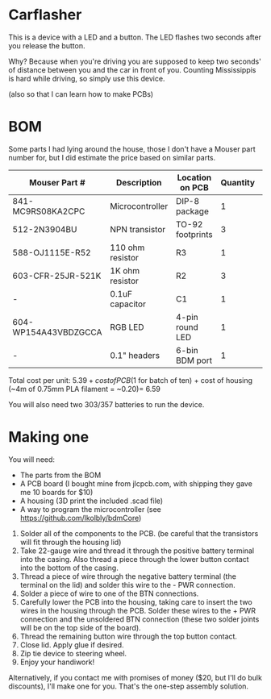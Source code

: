 Carflasher
==========

This is a device with a LED and a button. The LED flashes two seconds after you release the button.

Why? Because when you're driving you are supposed to keep two seconds' of distance between you and the car in front of you. Counting Mississippis is hard while driving, so simply use this device.

(also so that I can learn how to make PCBs)

BOM
===

Some parts I had lying around the house, those I don't have a Mouser part number for, but I did estimate the price based on similar parts.

| Mouser Part # | Description | Location on PCB | Quantity | Price (ea) | Price (total) |
| ------------- | ----------- | --------------- | -------- | ---------- | ------------- |
| 841-MC9RS08KA2CPC | Microcontroller | DIP-8 package | 1 | 1.54 | 1.54 |
| 512-2N3904BU | NPN transistor | TO-92 footprints | 3 | 0.20 | 0.60 |
| 588-OJ1115E-R52 | 110 ohm resistor | R3 | 1 | 0.10 | 0.10 |
| 603-CFR-25JR-521K | 1K ohm resistor | R2 | 3 | 0.10 | 0.30 |
| - | 0.1uF capacitor | C1 | 1 | ~0.50 | ~0.50 |
| 604-WP154A43VBDZGCCA | RGB LED | 4-pin round LED | 1 | 2.05 | 2.05 |
| - | 0.1" headers | 6-bin BDM port | 1 | ~0.30 | ~0.30 |

Total cost per unit: $5.39 + cost of PCB ($1 for batch of ten) + cost of housing (~4m of 0.75mm PLA filament = ~$0.20) = ~$6.59

You will also need two 303/357 batteries to run the device.

Making one
==========

You will need:
- The parts from the BOM
- A PCB board (I bought mine from jlcpcb.com, with shipping they gave me 10 boards for $10)
- A housing (3D print the included .scad file)
- A way to program the microcontroller (see https://github.com/lkolbly/bdmCore)

1. Solder all of the components to the PCB. (be careful that the transistors will fit through the housing lid)
2. Take 22-gauge wire and thread it through the positive battery terminal into the casing. Also thread a piece through the lower button contact into the bottom of the casing.
3. Thread a piece of wire through the negative battery terminal (the terminal on the lid) and solder this wire to the - PWR connection.
4. Solder a piece of wire to one of the BTN connections.
5. Carefully lower the PCB into the housing, taking care to insert the two wires in the housing through the PCB. Solder these wires to the + PWR connection and the unsoldered BTN connection (these two solder joints will be on the top side of the board).
6. Thread the remaining button wire through the top button contact.
7. Close lid. Apply glue if desired.
8. Zip tie device to steering wheel.
9. Enjoy your handiwork!

Alternatively, if you contact me with promises of money ($20, but I'll do bulk discounts), I'll make one for you. That's the one-step assembly solution.
